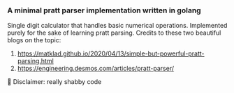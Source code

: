 ### A minimal pratt parser implementation written in golang

Single digit calculator that handles basic numerical operations. Implemented purely for the sake of learning pratt parsing. Credits to these two beautiful blogs on the topic:

1. https://matklad.github.io/2020/04/13/simple-but-powerful-pratt-parsing.html
2. https://engineering.desmos.com/articles/pratt-parser/

🚧 Disclaimer: really shabby code
